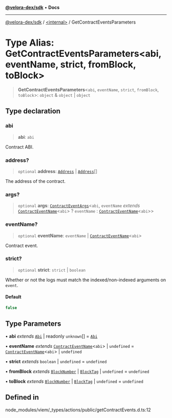 [**@velora-dex/sdk**](../../README.md) • **Docs**

***

[@velora-dex/sdk](../../globals.md) / [\<internal\>](../README.md) / GetContractEventsParameters

# Type Alias: GetContractEventsParameters\<abi, eventName, strict, fromBlock, toBlock\>

> **GetContractEventsParameters**\<`abi`, `eventName`, `strict`, `fromBlock`, `toBlock`\>: `object` & `object` \| `object`

## Type declaration

### abi

> **abi**: `abi`

Contract ABI.

### address?

> `optional` **address**: [`Address`](Address.md) \| [`Address`](Address.md)[]

The address of the contract.

### args?

> `optional` **args**: [`ContractEventArgs`](ContractEventArgs.md)\<`abi`, `eventName` *extends* [`ContractEventName`](ContractEventName.md)\<`abi`\> ? `eventName` : [`ContractEventName`](ContractEventName.md)\<`abi`\>\>

### eventName?

> `optional` **eventName**: `eventName` \| [`ContractEventName`](ContractEventName.md)\<`abi`\>

Contract event.

### strict?

> `optional` **strict**: `strict` \| `boolean`

Whether or not the logs must match the indexed/non-indexed arguments on `event`.

#### Default

```ts
false
```

## Type Parameters

• **abi** *extends* [`Abi`](Abi.md) \| readonly `unknown`[] = [`Abi`](Abi.md)

• **eventName** *extends* [`ContractEventName`](ContractEventName.md)\<`abi`\> \| `undefined` = [`ContractEventName`](ContractEventName.md)\<`abi`\> \| `undefined`

• **strict** *extends* `boolean` \| `undefined` = `undefined`

• **fromBlock** *extends* [`BlockNumber`](BlockNumber.md) \| [`BlockTag`](BlockTag.md) \| `undefined` = `undefined`

• **toBlock** *extends* [`BlockNumber`](BlockNumber.md) \| [`BlockTag`](BlockTag.md) \| `undefined` = `undefined`

## Defined in

node\_modules/viem/\_types/actions/public/getContractEvents.d.ts:12
